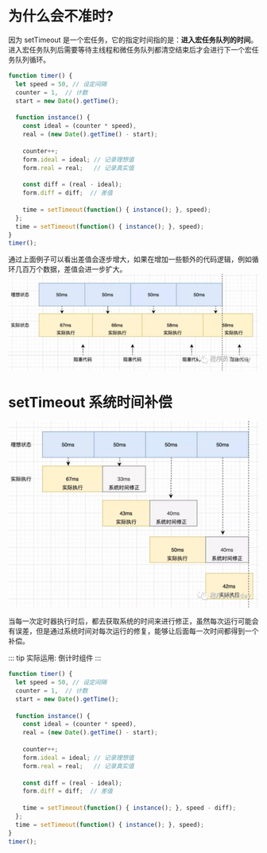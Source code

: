 <script setup>
  import PageIndex from './PageIndex.vue'
  import PageIndex2 from './PageIndex2.vue'
</script>

# 为什么会不准时?

因为 setTimeout 是一个宏任务，它的指定时间指的是：**进入宏任务队列的时间**。进入宏任务队列后需要等待主线程和微任务队列都清空结束后才会进行下一个宏任务队列循环。

<page-index />

```js
function timer() { 
  let speed = 50, // 设定间隔 
  counter = 1,  // 计数 
  start = new Date().getTime(); 
    
  function instance() { 
    const ideal = (counter * speed), 
    real = (new Date().getTime() - start); 
    
    counter++; 
    form.ideal = ideal; // 记录理想值 
    form.real = real;   // 记录真实值 

    const diff = (real - ideal); 
    form.diff = diff;  // 差值 

    time = setTimeout(function() { instance(); }, speed); 
  }; 
  time = setTimeout(function() { instance(); }, speed); 
}
timer(); 
```

通过上面例子可以看出差值会逐步增大，如果在增加一些额外的代码逻辑，例如循环几百万个数据，差值会进一步扩大。
![](2024-01-16-15-09-02.png)

# setTimeout 系统时间补偿

![](2024-01-16-15-27-25.png)

当每一次定时器执行时后，都去获取系统的时间来进行修正，虽然每次运行可能会有误差，但是通过系统时间对每次运行的修复，能够让后面每一次时间都得到一个补偿。

::: tip
实际运用: 倒计时组件
:::

```js
function timer() {
  let speed = 50, // 设定间隔 
  counter = 1,  // 计数 
  start = new Date().getTime(); 
    
  function instance() { 
    const ideal = (counter * speed), 
    real = (new Date().getTime() - start); 
    
    counter++; 
    form.ideal = ideal; // 记录理想值 
    form.real = real;   // 记录真实值 

    const diff = (real - ideal); 
    form.diff = diff;  // 差值 

    time = setTimeout(function() { instance(); }, speed - diff); 
  }; 
  time = setTimeout(function() { instance(); }, speed); 
}
timer();
```

<page-index2 />